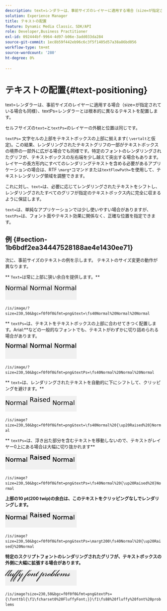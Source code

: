 ```yaml
---
description: text=レンダラーは、事前サイズのレイヤーに適用する場合（size=が指定されている場合も同様）、textPs=レンダラーとは根本的に異なるテキストを配置します。
solution: Experience Manager
title: テキストの配置
feature: Dynamic Media Classic、SDK/API
role: Developer,Business Practitioner
exl-id: 092444bf-9964-4d97-b06e-3add033da284
source-git-commit: 1ec8b59f442eb96c6c3f5f1405d57a38a86bd056
workflow-type: tm+mt
source-wordcount: '280'
ht-degree: 0%

---
```


# テキストの配置{#text-positioning}

text=レンダラーは、事前サイズのレイヤーに適用する場合（size=が指定されている場合も同様）、textPs=レンダラーとは根本的に異なるテキストを配置します。

セルフサイズの`text=`と`textPs=`のレイヤーの外観と位置は同じです。

`textPs=` 文字セルの上部をテキストボックスの上部に揃えます( `\vertalt`と仮定)。この結果、レンダリングされたテキストグリフの一部がテキストボックスの境界の一部外に広がる場合でも同様です。特定のフォントのレンダリングされたグリフが、テキストボックスの左右端を少し越えて突出する場合もあります。 レイヤーの長方形内にすべてのレンダリングテキストを含める必要があるアプリケーションの場合は、RTF `\marg*`コマンドまたは`textFlowPath=`を使用して、テキストレンダリング領域を調整できます。

これに対し、`text=`は、必要に応じてレンダリングされたテキストをシフトし、レンダリングされたすべてのグリフが指定のテキストボックス内に完全に収まるように保証します。

`text=`は、単純なアプリケーションでは少し使いやすい場合がありますが、`textPs=`は、フォント面やテキスト効果に関係なく、正確な位置を指定できます。

## 例 {#section-1b6bdf2ea34447528188ae4e1430ee71}

次に、事前サイズのテキストの例を示します。 テキストのサイズ変更の動作が異なります。

** `Text=`は常に上部に狭い余白を提供します。**

![](assets/tp01.png)

`/is/image/?size=230,50&bgc=f0f0f0&fmt=png&text=\fs40Normal%20Normal%20Normal`

** `textPs=`は、テキストをテキストボックスの上部に合わせてきつく配置します。Arial:**などの一般的なフォントでも、テキストがわずかに切り詰められる場合があります。

![](assets/tp02.png)

`/is/image/?size=230,50&bgc=f0f0f0&fmt=png&textPs=\fs40Normal%20Normal%20Normal`

** `text=`は、レンダリングされたテキストを自動的に下にシフトして、クリッピングを避けます。**

![](assets/tp03.png)

`/is/image?size=230,50&bgc=f0f0f0&fmt=png&text=\fs40Normal%20{\up20Raised%20}Normal`

** `textPs=`は、浮き出た部分を含むテキストを移動しないので、テキストがレイヤー0上にある場合は大幅に切り抜かれます**

![](assets/tp04.png)

`/is/image?size=230,50&bgc=f0f0f0&fmt=png&textPs=\fs40Normal%20{\up20Raised%20}Normal`

**上部の10 pt(200 twip)の余白は、このテキストをクリッピングなしでレンダリングします。**

![](assets/tp05.png)

`/is/image?size=230,50&bgc=f0f0f0&fmt=png&textPs=\margt200\fs40Normal%20{\up20Raised}%20Normal`

**特定のスクリプトフォントのレンダリングされたグリフが、テキストボックスの外側に大幅に拡張する場合があります。**

![](assets/tp06.png)

`/is/image?size=230,50&bgc=f0f0f0&fmt=png&textPs={\fonttbl{\f1\fcharset0%20FluffyFont;}}\f1\fs88%20fluffy%20font%20problems`

